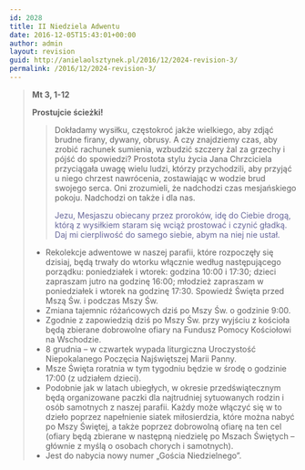 ```yaml
---
id: 2028
title: II Niedziela Adwentu
date: 2016-12-05T15:43:01+00:00
author: admin
layout: revision
guid: http://anielaolsztynek.pl/2016/12/2024-revision-3/
permalink: /2016/12/2024-revision-3/
---
```

> **Mt 3, 1-12**
> 
> **Prostujcie ścieżki!**
> 
> > Dokładamy wysiłku, częstokroć jakże wielkiego, aby zdjąć brudne firany, dywany, obrusy. A czy znajdziemy czas, aby zrobić rachunek sumienia, wzbudzić szczery żal za grzechy i pójść do spowiedzi? Prostota stylu życia Jana Chrzciciela przyciągała uwagę wielu ludzi, którzy przychodzili, aby przyjąć u niego chrzest nawrócenia, zostawiając w wodzie brud swojego serca. Oni zrozumieli, że nadchodzi czas mesjańskiego pokoju. Nadchodzi on także i dla nas.
> > 
> > <span style="color: #666699;">Jezu, Mesjaszu obiecany przez proroków, idę do Ciebie drogą, którą z wysiłkiem staram się wciąż prostować i czynić gładką. Daj mi cierpliwość do samego siebie, abym na niej nie ustał.</span>
> 
>   * Rekolekcje adwentowe w naszej parafii, które rozpoczęły się dzisiaj, będą trwały do wtorku włącznie według następującego porządku: poniedziałek i wtorek: godzina 10:00 i 17:30; dzieci zapraszam jutro na godzinę 16:00; młodzież zapraszam w poniedziałek i wtorek na godzinę 17:30. Spowiedź Święta przed Mszą Św. i podczas Mszy Św.
>   * Zmiana tajemnic różańcowych dziś po Mszy Św. o godzinie 9:00.
>   * Zgodnie z zapowiedzią dziś po Mszy Św. przy wyjściu z kościoła będą zbierane dobrowolne ofiary na Fundusz Pomocy Kościołowi na Wschodzie.
>   * 8 grudnia &#8211; w czwartek wypada liturgiczna Uroczystość Niepokalanego Poczęcia Najświętszej Marii Panny.
>   * Msze Święta roratnia w tym tygodniu będzie w środę o godzinie 17:00 (z udziałem dzieci).
>   * Podobnie jak w latach ubiegłych, w okresie przedświątecznym będą organizowane paczki dla najtrudniej sytuowanych rodzin i osób samotnych z naszej parafii. Każdy może włączyć się w to dzieło poprzez napełnienie siatek miłosierdzia, które można nabyć po Mszy Świętej, a także poprzez dobrowolną ofiarę na ten cel (ofiary będą zbierane w następną niedzielę po Mszach Świętych – głównie z myślą o osobach chorych i samotnych).
>   * Jest do nabycia nowy numer „Gościa Niedzielnego”.